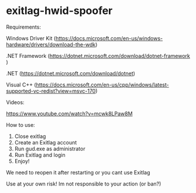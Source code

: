 # exitlag-hwid-spoofer
Requirements:

Windows Driver Kit (https://docs.microsoft.com/en-us/windows-hardware/drivers/download-the-wdk)

.NET Framework (https://dotnet.microsoft.com/download/dotnet-framework  )

.NET (https://dotnet.microsoft.com/download/dotnet)

Visual C++ (https://docs.microsoft.com/en-us/cpp/windows/latest-supported-vc-redist?view=msvc-170)

Videos:

https://www.youtube.com/watch?v=mcwk8LPaw8M

How to use:
1. Close exitlag
2. Create an Exitlag account
3. Run gud.exe as administrator
4. Run Exitlag and login
5. Enjoy!

We need to reopen it after restarting or you cant use Exitlag

Use at your own risk! Im not responsible to your action (or ban?)
